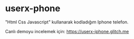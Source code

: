 # userx-phone
"Html Css Javascript" kullanarak kodladığım Iphone telefon. 

Canlı demoyu incelemek için: https://userx-iphone.glitch.me

